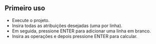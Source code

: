 ## Primeiro uso

* Execute o projeto.
* Insira todas as atribuições desejadas (uma por linha).
* Em seguida, pressione ENTER para adicionar uma linha em branco.
* Insira as operações e depois pressione ENTER para calcular.